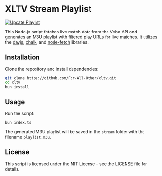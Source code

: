 # XLTV Stream Playlist

[![Update Playlist](https://github.com/For-All-Other/xltv/actions/workflows/update-playlist.yml/badge.svg)](https://github.com/For-All-Other/xltv/actions/workflows/update-playlist.yml)

This Node.js script fetches live match data from the Vebo API and generates an M3U playlist with filtered play URLs for live matches. It utilizes the [dayjs](https://github.com/iamkun/dayjs), [chalk](https://github.com/chalk/chalk), and [node-fetch](https://github.com/node-fetch/node-fetch) libraries.

## Installation

Clone the repository and install dependencies:

```bash
git clone https://github.com/For-All-Other/xltv.git
cd xltv
bun install
```

## Usage

Run the script:

```bash
bun index.ts
```

The generated M3U playlist will be saved in the `stream` folder with the filename `playlist.m3u`.

## License

This script is licensed under the MIT License - see the LICENSE file for details.
